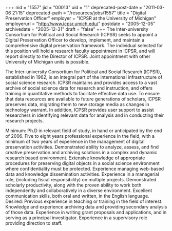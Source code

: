 +++
nid = "1557"
jid = "00013"
uid = "1"
deprecated-post-date = "2011-03-06 21:15"
deprecated-path = "/resources/jobs/1557"
title = "Digital Preservation Officer"
employer = "ICPSR at the University of Michigan"
employerurl = "http://www.icpsr.umich.edu/"
postdate = "2005-12-05"
archivedate = "2005-12-31"
draft = "false"
+++
The Inter-university Consortium for Political and Social Research
(ICPSR) seeks to appoint a Digital Preservation Officer to develop,
implement, and maintain a comprehensive digital preservation framework.
The individual selected for this position will hold a research faculty
appointment in ICPSR, and will report directly to the Director of ICPSR.
Joint appointment with other University of Michigan units is possible.

The Inter-university Consortium for Political and Social Research
(ICPSR), established in 1962, is an integral part of the international
infrastructure of social science research. ICPSR maintains and provides
access to a vast archive of social science data for research and
instruction, and offers training in quantitative methods to facilitate
effective data use. To ensure that data resources are available to
future generations of scholars, ICPSR preserves data, migrating them to
new storage media as changes in technology warrant. In addition, ICPSR
provides user support to assist researchers in identifying relevant data
for analysis and in conducting their research projects.
  
Minimum: Ph.D in relevant field of study, in hand or anticipated by the
end of 2006. Five to eight years professional experience in the field,
with a minimum of two years of experience in the management of digital
preservation activities. Demonstrated ability to analyze, assess, and
find creative preservation and archiving solutions in a complex and
dynamic research based environment. Extensive knowledge of appropriate
procedures for preserving digital objects in a social science
environment where confidentiality must be protected. Experience managing
web-based data and knowledge dissemination activities. Experience in a
managerial role, (including fiscal responsibility) on multiple projects.
Demonstrated scholarly productivity, along with the proven ability to
work both independently and collaboratively in a diverse environment.
Excellent communication skills, both oral and written, in the English
language. Desired: Previous experience in teaching or training in the
field of interest. Knowledge and experience archiving data and providing
secondary analysis of those data. Experience in writing grant proposals
and applications, and in serving as a principal investigator. Experience
in a supervisory role providing direction to staff.
